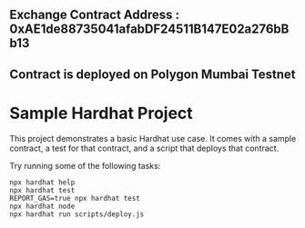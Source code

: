 ##  Exchange Contract Address : 0xAE1de88735041afabDF24511B147E02a276bBb13
## Contract is deployed on Polygon Mumbai Testnet




# Sample Hardhat Project

This project demonstrates a basic Hardhat use case. It comes with a sample contract, a test for that contract, and a script that deploys that contract.

Try running some of the following tasks:

```shell
npx hardhat help
npx hardhat test
REPORT_GAS=true npx hardhat test
npx hardhat node
npx hardhat run scripts/deploy.js
```
